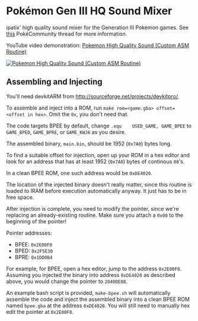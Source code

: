 Pokémon Gen III HQ Sound Mixer
==============================

ipatix' high quality sound mixer for the Generation III Pokemon games. See [this](http://www.pokecommunity.com/showthread.php?t=324673) PokéCommunity thread for more information.

YouTube video demonstration: [Pokemon High Quality Sound (Custom ASM Routine)](http://www.youtube.com/watch?v=xvUpR0w5hZI)

[![Pokemon High Quality Sound (Custom ASM Routine)](http://img.youtube.com/vi/xvUpR0w5hZI/0.jpg)](http://www.youtube.com/watch?v=xvUpR0w5hZI)

Assembling and Injecting
------------------------

You'll need devkitARM from http://sourceforge.net/projects/devkitpro/.

To assemble and inject into a ROM, run `make rom=<game.gba> offset=<offset in hex>`. Omit the `0x`, you don't need that.

The code targets BPEE by default, change `.equ    USED_GAME, GAME_BPEE` to `GAME_BPED`, `GAME_BPRE`, or `GAME_KWJ6` as you desire.

The assembled binary, `main.bin`, should be 1952 (`0x7A0`) bytes long.

To find a suitable offset for injection, open up your ROM in a hex editor and look for an address that has at least 1952 (`0x7A0`) bytes of continous `00`'s.

In a clean BPEE ROM, one such address would be `0xDE4020`.

The location of the injected binary doesn't really matter, since this routine is loaded to IRAM before execution automatically anyway. It just has to be in free space.

After injection is complete, you need to modify the pointer, since we're replacing an already-existing routine. Make sure you attach a `0x08` to the beginning of the pointer!

Pointer addresses:

* BPEE: `0x2E00F0`
* BPED: `0x2F5E30`
* BPRE: `0x1DD0B4`

For example, for BPEE, open a hex editor, jump to the address `0x2E00F0`. Assuming you injected the binary into address `0xDE4020` as described above, you would change the pointer to `2040DE08`.

An example bash script is provided, `make-bpee.sh` will automatically assemble the code and inject the assembled binary into a clean BPEE ROM named `bpee.gba` at the address `0xDE4020`. You will still need to manually hex edit the pointer at `0x2E00F0`.
